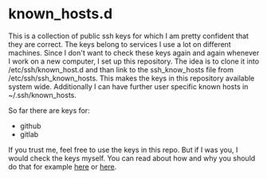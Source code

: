 # known_hosts.d

This is a collection of public ssh keys for which I am pretty confident that
they are correct. The keys belong to services I use a lot on different
machines. Since I don't want to check these keys again and again whenever I
work on a new computer, I set up this repository. The idea is to clone it into
/etc/ssh/known_host.d and than link to the ssh_know_hosts file from
/etc/ssh/ssh_known_hosts. This makes the keys in this repository available
system wide. Additionally I can have further user specific known hosts in
~/.ssh/known_hosts.

So far there are keys for:

- github
- gitlab

If you trust me, feel free to use the keys in this repo. But if I was you, I
would check the keys myself. You can read about how and why you should do that
for example
[here](https://www.jamieweb.net/blog/managing-your-ssh-known_hosts-using-git/)
or [here](https://www.qubes-os.org/security/verifying-signatures/).

